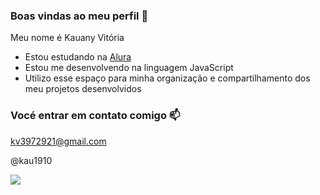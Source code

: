 ### Boas vindas ao meu perfil 🖤

Meu nome é Kauany Vitória 

- Estou estudando na [Alura](https://www.alura.com.br)
- Estou me desenvolvendo na linguagem JavaScript
- Utilizo esse espaço para minha organização e compartilhamento dos meu projetos desenvolvidos

### Vocé entrar em contato comigo 📫

kv3972921@gmail.com

@kau1910

![](https://media.tenor.com/iubj_ZG4L7gAAAAM/corinthians-mundial.gif)
